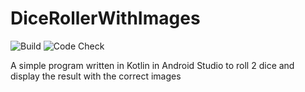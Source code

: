 # DiceRollerWithImages
![Build](https://github.com/XenioxYT/DiceRollerWithImages/actions/workflows/build-app.yml/badge.svg)
![Code Check](https://github.com/XenioxYT/DiceRollerWithImages/actions/workflows/CheckCode.yml/badge.svg)

<p>A simple program written in Kotlin in Android Studio to roll 2 dice and display the result with the correct images</p>
